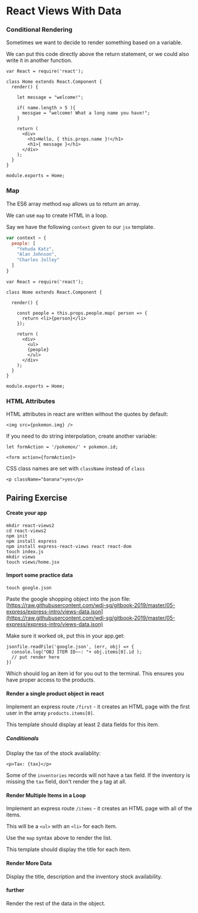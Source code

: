 # React Views With Data

### Conditional Rendering
Sometimes we want to decide to render something based on a variable.

We can put this code directly above the return statement, or we could also write it in another function.
```
var React = require('react');

class Home extends React.Component {
  render() {

    let message = "welcome!";

    if( name.length > 5 ){
      messgae = "welcome! What a long name you have!";
    }

    return (
      <div>
        <h1>Hello, { this.props.name }!</h1>
        <h1>{ message }</h1>
      </div>
    );
  }
}

module.exports = Home;
```

### Map
The ES6 array method `map` allows us to return an array.

We can use `map` to create HTML in a loop.

Say we have the following `context` given to our `jsx` template.
```js
var context = {
  people: [
    "Yehuda Katz",
    "Alan Johnson",
    "Charles Jolley"
  ]
}
```

```
var React = require('react');

class Home extends React.Component {

  render() {

    const people = this.props.people.map( person => {
      return <li>{person}</li>
    });

    return (
      <div>
        <ul>
        {people}
        </ul>
      </div>
    );
  }
}

module.exports = Home;
```


### HTML Attributes

HTML attributes in react are written without the quotes by default:

```
<img src={pokemon.img} />
```

If you need to do string interpolation, create another variable:
```
let formAction = '/pokemon/' + pokemon.id;
```

```
<form action={formAction}>
```

CSS class names are set with `className` instead of `class`
```
<p className="banana">yes</p>
```

## Pairing Exercise

#### Create your app

```
mkdir react-views2
cd react-views2
npm init
npm install express
npm install express-react-views react react-dom
touch index.js
mkdir views
touch views/home.jsx
```

#### Import some practice data

```
touch google.json
```

Paste the google shopping object into the json file: [https://raw.githubusercontent.com/wdi-sg/gitbook-2019/master/05-express/express-intro/views-data.json](https://raw.githubusercontent.com/wdi-sg/gitbook-2019/master/05-express/express-intro/views-data.json)

Make sure it worked ok, put this in your app.get:
```
jsonfile.readFile('google.json', (err, obj) => {
  console.log("OBJ ITEM ID~~: "+ obj.items[0].id );
  // put render here
})
```

Which should log an item id for you out to the terminal. This ensures you have proper access to the products.

#### Render a single product object in react

Implement an express route `/first` - it creates an HTML page with the first user in the array `products.items[0]`.

This template should display at least 2 data fields for this item.

##### Conditionals
Display the tax of the stock availablity:

```
<p>Tax: {tax}</p>
```

Some of the `inventories` records will not have a tax field. If the inventory is missing the `tax` field, don't render the `p` tag at all.

#### Render Multiple Items in a Loop

Implement an express route `/items` - it creates an HTML page with all of the items.

This will be a `<ul>` with an `<li>` for each item.

Use the `map` syntax above to render the list.

This template should display the title for each item.

#### Render More Data
Display the title, description and the inventory stock availability.

#### further
Render the rest of the data in the object.




